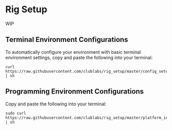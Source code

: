 Rig Setup
=========
WIP

Terminal Environment Configurations
---------

To automatically configure your environment with basic terminal environment settings,
copy and paste the following into your terminal:

```
curl https://raw.githubusercontent.com/clublabs/rig_setup/master/config_setup.sh | sh
```

Programming Environment Configurations
---------

Copy and paste the following into your terminal:
```
sudo curl https://raw.githubusercontent.com/clublabs/rig_setup/master/platform_installation.sh | sh
```
